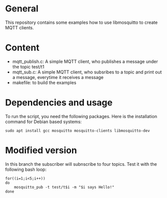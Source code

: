# General

This repository contains some examples how to use libmosquitto to create MQTT clients.

# Content 

- mqtt_publish.c: A simple MQTT client, who publishes a message under the topic test/t1
- mqtt_sub.c: A simple MQTT client, who subsribes to a topic and print out a message, everytime it receives a message
- makefile: to build the examples

# Dependencies and usage

To run the script, you need the following packages. Here is the installation command for Debian based systems:

~~~~~
sudo apt install gcc mosquitto mosquitto-clients libmosquitto-dev
~~~~~

# Modified version

In this branch the subscriber will subnscribe to four topics. Test it with the following bash loop:

~~~~~
for((i=1;i<5;i++))
do
	mosquitto_pub -t test/t$i -m "$i says Hello!"
done
~~~~~

